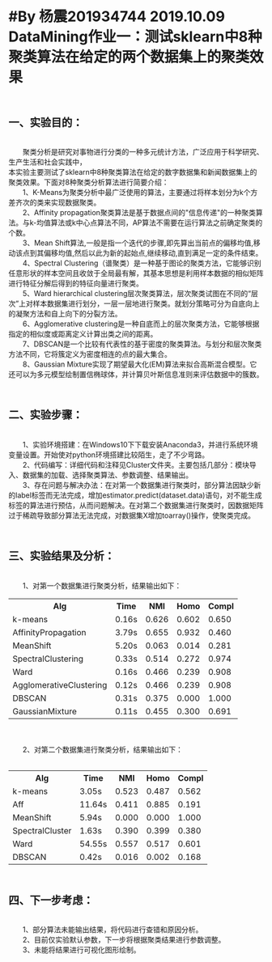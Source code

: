 #By 杨震201934744 2019.10.09
<br />DataMining作业一：测试sklearn中8种聚类算法在给定的两个数据集上的聚类效果
=

<br />一、实验目的：
-

<br />&emsp;&emsp;聚类分析是研究对事物进行分类的一种多元统计方法，广泛应用于科学研究、生产生活和社会实践中，<br />本实验主要测试了sklearn中8种聚类算法在给定的数字数据集和新闻数据集上的聚类效果。下面对8种聚类分析算法进行简要介绍：
<br />&emsp;&emsp;1、K-Means为聚类分析中最广泛使用的算法，主要通过将样本划分为k个方差齐次的类来实现数据聚类。
<br />&emsp;&emsp;2、Affinity propagation聚类算法是基于数据点间的"信息传递"的一种聚类算法。与k-均值算法或k中心点算法不同，AP算法不需要在运行算法之前确定聚类的个数。
<br />&emsp;&emsp;3、Mean Shift算法,一般是指一个迭代的步骤,即先算出当前点的偏移均值,移动该点到其偏移均值,然后以此为新的起始点,继续移动,直到满足一定的条件结束。
<br />&emsp;&emsp;4、Spectral Clustering（谱聚类）是一种基于图论的聚类方法，它能够识别任意形状的样本空间且收敛于全局最有解，其基本思想是利用样本数据的相似矩阵进行特征分解后得到的特征向量进行聚类。
<br />&emsp;&emsp;5、Ward hierarchical clustering层次聚类算法，层次聚类试图在不同的“层次”上对样本数据集进行划分，一层一层地进行聚类。就划分策略可分为自底向上的凝聚方法和自上向下的分裂方法。
<br />&emsp;&emsp;6、Agglomerative clustering是一种自底而上的层次聚类方法，它能够根据指定的相似度或距离定义计算出类之间的距离。
<br />&emsp;&emsp;7、DBSCAN是一个比较有代表性的基于密度的聚类算法。与划分和层次聚类方法不同，它将簇定义为密度相连的点的最大集合。
<br />&emsp;&emsp;8、Gaussian Mixture实现了期望最大化(EM)算法来拟合高斯混合模型。它还可以为多元模型绘制置信椭球体，并计算贝叶斯信息准则来评估数据中的簇数。

<br />二、实验步骤：
-

<br />&emsp;&emsp;1、实验环境搭建：在Windows10下下载安装Anaconda3，并进行系统环境变量设置。开始使对python环境搭建比较陌生，走了不少弯路。
<br />&emsp;&emsp;2、代码编写：详细代码和注释见Cluster文件夹。主要包括几部分：模块导入、数据集的加载、选择聚类算法、参数调整、结果输出。
<br />&emsp;&emsp;3、存在问题与解决办法：在对第一个数据集进行聚类时，部分算法因缺少新的label标签而无法完成，增加estimator.predict(dataset.data)语句，对不能生成标签的算法进行预估，从而问题解决。在对第二个数据集进行聚类时，因数据矩阵过于稀疏导致部分算法无法完成，对数据集X增加toarray()操作，使聚类完成。

<br />三、实验结果及分析：
-

<br />&emsp;&emsp;1、对第一个数据集进行聚类分析，结果输出如下：
<br /><table>
        <tr>
              <th>Alg</th>
              <th>Time</th>
              <th>NMI</th>
              <th>Homo</th>
              <th>Compl</th>
        </tr>
        <tr>
            <td>k-means</td>
            <td>0.16s </td>
            <td>0.626</td>
            <td>0.602 </td>
            <td>0.650</td>
         </tr>
         <tr>
            <td>AffinityPropagation </td>
            <td>3.79s </td>
            <td>0.655</td>
            <td>0.932 </td>
            <td>0.460</td>
         </tr>
         <tr>
            <td>MeanShift</td>
            <td> 5.20s </td>
            <td>0.063</td>
            <td>0.014 </td>
            <td>0.281</td>
         </tr>
         <tr>
            <td>SpectralClustering</td>
            <td> 0.33s </td>
            <td>0.514  </td>
            <td>0.272  </td>
            <td>0.974  </td>
         </tr>
         <tr>
            <td>Ward </td>
            <td>0.16s </td>
            <td>0.466 </td>
            <td>0.239 </td>
            <td>0.908</td>
         </tr>
         <tr>
            <td>AgglomerativeClustering </td>
            <td>0.12s </td>
            <td>0.466</td>
            <td>0.239 </td>
            <td>0.908</td>
         </tr>
         <tr>
            <td>DBSCAN</td>
            <td>0.31s </td>
            <td>0.375 </td>
            <td>0.000 </td>
            <td>1.000 </td>
         </tr>
         <tr>
            <td>GaussianMixture</td>
            <td>0.11s </td>
            <td>0.455 </td>
            <td>0.300 </td>
            <td>0.691 </td>
         </tr>
      <table>      
<br />&emsp;&emsp;2、对第二个数据集进行聚类分析，结果输出如下：
<br /><table>
        <tr>
              <th>Alg</th>
              <th>Time</th>
              <th>NMI</th>
              <th>Homo</th>
              <th>Compl</th>
        </tr>
        <tr>
            <td>k-means</td>
            <td>3.05s </td>
            <td>0.523</td>
            <td>0.487 </td>
            <td>0.562</td>
         </tr>
         <tr>
            <td>Aff </td>
            <td>11.64s </td>
            <td>0.411</td>
            <td>0.885 </td>
            <td>0.191</td>
         </tr>
         <tr>
            <td>MeanShift </td>
            <td>5.94s </td>
            <td>0.000 </td>
            <td>0.000 </td>
            <td>1.000 </td>
         </tr>
         <tr>
            <td>SpectralCluster</td>
            <td>1.63s </td>
            <td>0.390</td>
            <td>0.399 </td>
            <td>0.380</td>
         </tr>
         <tr>
            <td>Ward </td>
            <td>54.55s </td>
            <td>0.557 </td>
            <td>0.517 </td>
            <td>0.601 </td>
         </tr>
         <tr>
            <td>DBSCAN </td>
            <td>0.42s </td>
            <td>0.016 </td>
            <td>0.002 </td>
            <td>0.168</td>
         </tr>
      <table>   

<br />四、下一步考虑：
-
<br />&emsp;&emsp;1、部分算法未能输出结果，将代码进行查错和原因分析。
<br />&emsp;&emsp;2、目前仅实验默认参数，下一步将根据聚类结果进行参数调整。
<br />&emsp;&emsp;3、未能将结果进行可视化图形绘制。  
